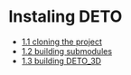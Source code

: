 # Instaling DETO
- [1.1 cloning the project](1.1_cloning.md)
- [1.2 building submodules](1.2_submodules.md)
- [1.3 building DETO_3D](1.3_building.md)